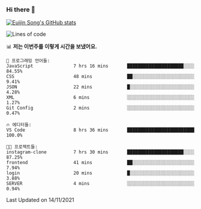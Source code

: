 ### Hi there 👋

[![Euijin Song's GitHub stats](https://github-readme-stats.vercel.app/api?username=lstar2397&count_private=true&show_icons=true&theme=tokyonight&locale=kr)](https://github.com/anuraghazra/github-readme-stats)

<!--START_SECTION:waka-->
![Lines of code](https://img.shields.io/badge/%EC%A0%80%EB%8A%94%20%EC%97%AC%ED%83%9C%EA%B9%8C%EC%A7%80%20-86838%20%EC%A4%84%EC%9D%98%20%EC%BD%94%EB%93%9C%EB%A5%BC%20%EC%9E%91%EC%84%B1%ED%96%88%EC%96%B4%EC%9A%94.-blue)

📊 **저는 이번주를 이렇게 시간을 보냈어요.** 

```text
💬 프로그래밍 언어들: 
JavaScript               7 hrs 16 mins       █████████████████████░░░░   84.55% 
CSS                      48 mins             ██░░░░░░░░░░░░░░░░░░░░░░░   9.41% 
JSON                     22 mins             █░░░░░░░░░░░░░░░░░░░░░░░░   4.28% 
XML                      6 mins              ░░░░░░░░░░░░░░░░░░░░░░░░░   1.27% 
Git Config               2 mins              ░░░░░░░░░░░░░░░░░░░░░░░░░   0.47%

🔥 에디터들: 
VS Code                  8 hrs 36 mins       █████████████████████████   100.0%

🐱‍💻 프로젝트들: 
instagram-clone          7 hrs 30 mins       █████████████████████░░░░   87.25% 
frontend                 41 mins             ██░░░░░░░░░░░░░░░░░░░░░░░   7.94% 
login                    20 mins             █░░░░░░░░░░░░░░░░░░░░░░░░   3.88% 
SERVER                   4 mins              ░░░░░░░░░░░░░░░░░░░░░░░░░   0.94%

```


 Last Updated on 14/11/2021
<!--END_SECTION:waka-->

<!--
**lstar2397/lstar2397** is a ✨ _special_ ✨ repository because its `README.md` (this file) appears on your GitHub profile.

Here are some ideas to get you started:

- 🔭 I’m currently working on ...
- 🌱 I’m currently learning ...
- 👯 I’m looking to collaborate on ...
- 🤔 I’m looking for help with ...
- 💬 Ask me about ...
- 📫 How to reach me: ...
- 😄 Pronouns: ...
- ⚡ Fun fact: ...
-->
